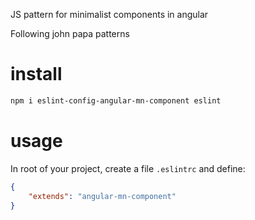 JS pattern for minimalist components in angular

Following john papa patterns

<!-- - no semicolons
- single quotes
... -->

# install

```sh
npm i eslint-config-angular-mn-component eslint
```

# usage

In root of your project, create a file `.eslintrc` and define:

```json
{
    "extends": "angular-mn-component"
}
```
